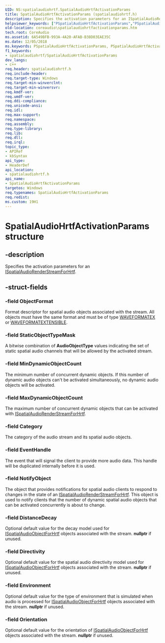 ```yaml
---
UID: NS:spatialaudiohrtf.SpatialAudioHrtfActivationParams
title: SpatialAudioHrtfActivationParams (spatialaudiohrtf.h)
description: Specifies the activation parameters for an ISpatialAudioRenderStreamForHrtf.helpviewer_keywords: ["PSpatialAudioHrtfActivationParams","PSpatialAudioHrtfActivationParams structure pointer [Core Audio]","SpatialAudioHrtfActivationParams","SpatialAudioHrtfActivationParams structure [Core Audio]","coreaudio.spatialaudiohrtfactivationparams","spatialaudiohrtf/PSpatialAudioHrtfActivationParams","spatialaudiohrtf/SpatialAudioHrtfActivationParams"]
old-location: coreaudio\spatialaudiohrtfactivationparams.htm
tech.root: CoreAudio
ms.assetid: 6A549BFB-993A-4A20-AFAB-B38D03EAE35C
ms.date: 12/05/2018
ms.keywords: PSpatialAudioHrtfActivationParams, PSpatialAudioHrtfActivationParams structure pointer [Core Audio], SpatialAudioHrtfActivationParams, SpatialAudioHrtfActivationParams structure [Core Audio], coreaudio.spatialaudiohrtfactivationparams, spatialaudiohrtf/PSpatialAudioHrtfActivationParams, spatialaudiohrtf/SpatialAudioHrtfActivationParams
f1_keywords:
- spatialaudiohrtf/SpatialAudioHrtfActivationParams
dev_langs:
- c++
req.header: spatialaudiohrtf.h
req.include-header: 
req.target-type: Windows
req.target-min-winverclnt: 
req.target-min-winversvr: 
req.kmdf-ver: 
req.umdf-ver: 
req.ddi-compliance: 
req.unicode-ansi: 
req.idl: 
req.max-support: 
req.namespace: 
req.assembly: 
req.type-library: 
req.lib: 
req.dll: 
req.irql: 
topic_type:
- APIRef
- kbSyntax
api_type:
- HeaderDef
api_location:
- spatialaudiohrtf.h
api_name:
- SpatialAudioHrtfActivationParams
targetos: Windows
req.typenames: SpatialAudioHrtfActivationParams
req.redist: 
ms.custom: 19H1
---
```


# SpatialAudioHrtfActivationParams structure


## -description


Specifies the activation parameters for an <a href="https://docs.microsoft.com/windows/desktop/api/spatialaudiohrtf/nn-spatialaudiohrtf-ispatialaudioobjectrenderstreamforhrtf">ISpatialAudioRenderStreamForHrtf</a>.


## -struct-fields




### -field ObjectFormat

Format descriptor for spatial audio objects associated with the stream. All objects must have the same format and must be of type <a href="https://docs.microsoft.com/previous-versions/dd757713(v=vs.85)">WAVEFORMATEX</a> or <a href="https://docs.microsoft.com/previous-versions/windows/desktop/legacy/dd390971(v=vs.85)">WAVEFORMATEXTENSIBLE</a>.


### -field StaticObjectTypeMask

 A bitwise combination of <b>AudioObjectType</b> values indicating the set of static spatial audio channels that will be allowed by the activated stream. 


### -field MinDynamicObjectCount

 The minimum number of concurrent dynamic objects. If this number of dynamic audio objects can't be activated simultaneously, no dynamic audio objects will be activated. 


### -field MaxDynamicObjectCount

 The maximum number of concurrent dynamic objects that can be activated with <a href="https://docs.microsoft.com/windows/desktop/api/spatialaudiohrtf/nn-spatialaudiohrtf-ispatialaudioobjectrenderstreamforhrtf">ISpatialAudioRenderStreamForHrtf</a>. 


### -field Category

 The category of the audio stream and its spatial audio objects. 


### -field EventHandle

 The event that will signal the client to provide more audio data. This handle will be duplicated internally before it is used.


### -field NotifyObject

 The object that provides notifications for spatial audio clients to respond to changes in the state of an  <a href="https://docs.microsoft.com/windows/desktop/api/spatialaudiohrtf/nn-spatialaudiohrtf-ispatialaudioobjectrenderstreamforhrtf">ISpatialAudioRenderStreamForHrtf</a>. This object is used to notify clients that the number of dynamic spatial audio objects that can be activated concurrently is about to change.


### -field DistanceDecay

Optional default value for the decay model used for <a href="https://docs.microsoft.com/windows/desktop/api/spatialaudiohrtf/nn-spatialaudiohrtf-ispatialaudioobjectforhrtf">ISpatialAudioObjectForHrtf</a> objects associated with the stream. <b>nullptr</b> if unused.


### -field Directivity

Optional default value for the spatial audio directivity model used for <a href="https://docs.microsoft.com/windows/desktop/api/spatialaudiohrtf/nn-spatialaudiohrtf-ispatialaudioobjectforhrtf">ISpatialAudioObjectForHrtf</a> objects associated with the stream. <b>nullptr</b> if unused.


### -field Environment

Optional default value for the type of environment that is simulated when audio is processed for <a href="https://docs.microsoft.com/windows/desktop/api/spatialaudiohrtf/nn-spatialaudiohrtf-ispatialaudioobjectforhrtf">ISpatialAudioObjectForHrtf</a> objects associated with the stream. <b>nullptr</b> if unused.


### -field Orientation

Optional default value for the orientation of <a href="https://docs.microsoft.com/windows/desktop/api/spatialaudiohrtf/nn-spatialaudiohrtf-ispatialaudioobjectforhrtf">ISpatialAudioObjectForHrtf</a> objects associated with the stream. <b>nullptr</b> if unused.

